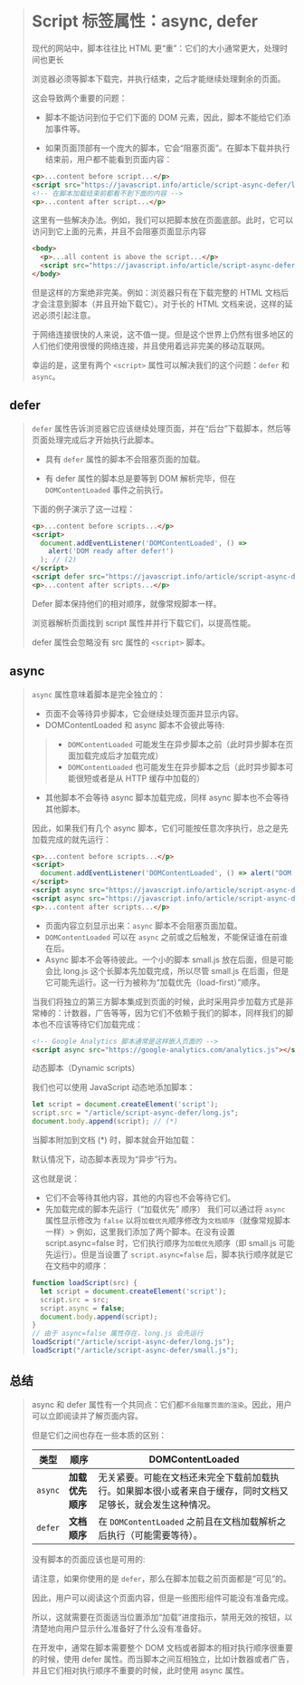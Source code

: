 > # Script 标签属性：async, defer
>
> 现代的网站中，脚本往往比 HTML 更“重”：它们的大小通常更大，处理时间也更长
>
> 浏览器必须等脚本下载完，并执行结束，之后才能继续处理剩余的页面。
>
> 这会导致两个重要的问题：
>
> - 脚本不能访问到位于它们下面的 DOM 元素，因此，脚本不能给它们添加事件等。
>
> - 如果页面顶部有一个庞大的脚本，它会“阻塞页面”。在脚本下载并执行结束前，用户都不能看到页面内容：
>
> ```html
> <p>...content before script...</p>
> <script src="https://javascript.info/article/script-async-defer/long.js?speed=1"></script>
> <!-- 在脚本加载结束前都看不到下面的内容 -->
> <p>...content after script...</p>
> ```
>
> 这里有一些解决办法。例如，我们可以把脚本放在页面底部。此时，它可以访问到它上面的元素，并且不会阻塞页面显示内容
>
> ```html
> <body>
>   <p>...all content is above the script...</p>
>   <script src="https://javascript.info/article/script-async-defer/long.js?speed=1"></script>
> </body>
> ```
>
> 但是这样的方案绝非完美。例如：浏览器只有在下载完整的 HTML 文档后才会注意到脚本（并且开始下载它）。对于长的 HTML 文档来说，这样的延迟必须引起注意。
>
> 于网络连接很快的人来说，这不值一提。但是这个世界上仍然有很多地区的人们他们使用很慢的网络连接，并且使用着远非完美的移动互联网。
>
> 幸运的是，这里有两个 `<script>` 属性可以解决我们的这个问题：`defer` 和 `async`。

## defer

> `defer` 属性告诉浏览器它应该继续处理页面，并在“后台”下载脚本，然后等页面处理完成后才开始执行此脚本。
>
> - 具有 `defer` 属性的脚本不会阻塞页面的加载。
>
> - 有 defer 属性的脚本总是要等到 DOM 解析完毕，但在 `DOMContentLoaded` 事件之前执行。
>
> 下面的例子演示了这一过程：
>
> ```html
> <p>...content before scripts...</p>
> <script>
>   document.addEventListener('DOMContentLoaded', () =>
>     alert('DOM ready after defer!')
>   ); // (2)
> </script>
> <script defer src="https://javascript.info/article/script-async-defer/long.js?speed=1"></script>
> <p>...content after scripts...</p>
> ```
>
> Defer 脚本保持他们的相对顺序，就像常规脚本一样。
>
> 浏览器解析页面找到 script 属性并并行下载它们，以提高性能。
>
> defer 属性会忽略没有 src 属性的 `<script>` 脚本。

## async

> `async` 属性意味着脚本是完全独立的：
>
> - 页面不会等待异步脚本，它会继续处理页面并显示内容。
> - DOMContentLoaded 和 async 脚本不会彼此等待:
>> - `DOMContentLoaded` 可能发生在异步脚本之前（此时异步脚本在页面加载完成后才加载完成）
>> - `DOMContentLoaded` 也可能发生在异步脚本之后（此时异步脚本可能很短或者是从 HTTP 缓存中加载的）
> - 其他脚本不会等待 async 脚本加载完成，同样 async 脚本也不会等待其他脚本。
> 
> 因此，如果我们有几个 async 脚本，它们可能按任意次序执行，总之是先加载完成的就先运行：
>
> ```html
> <p>...content before scripts...</p>
> <script>
>   document.addEventListener('DOMContentLoaded', () => alert("DOM ready!"));
> </script>
> <script async src="https://javascript.info/article/script-async-defer/long.js"></script>
> <script async src="https://javascript.info/article/script-async-defer/small.js"></script>
> <p>...content after scripts...</p>
> ```
>
> * 页面内容立刻显示出来：`async` 脚本不会阻塞页面加载。
> * `DOMContentLoaded` 可以在 `async` 之前或之后触发，不能保证谁在前谁在后。
> * Async 脚本不会等待彼此。一个小的脚本 small.js 放在后面，但是可能会比 long.js 这个长脚本先加载完成，所以尽管 small.js 在后面，但是它可能先运行。这一行为被称为“加载优先（load-first）”顺序。
>
> 当我们将独立的第三方脚本集成到页面的时候，此时采用异步加载方式是非常棒的：计数器，广告等等，因为它们不依赖于我们的脚本，同样我们的脚本也不应该等待它们加载完成：
> ```html
> <!-- Google Analytics 脚本通常是这样嵌入页面的 -->
> <script async src="https://google-analytics.com/analytics.js"></script>
> ```
> 动态脚本（Dynamic scripts）
>
> 我们也可以使用 JavaScript 动态地添加脚本：
> ```javascript
> let script = document.createElement('script');
> script.src = "/article/script-async-defer/long.js";
> document.body.append(script); // (*)
> ```
> 当脚本附加到文档 (*) 时，脚本就会开始加载：
>
> 默认情况下，动态脚本表现为“异步”行为。
>
> 这也就是说：
> * 它们不会等待其他内容，其他的内容也不会等待它们。
> * 先加载完成的脚本先运行（“加载优先” 顺序）
> 我们可以通过将 `async` 属性显示修改为 `false` 以将`加载优先`顺序修改为`文档顺序`（就像常规脚本一样）>
> 例如，这里我们添加了两个脚本。在没有设置 script.async=false 时，它们执行顺序为`加载优先`顺序（即 small.js 可能先运行）。但是当设置了 `script.async=false` 后，脚本执行顺序就是它在文档中的顺序：
>```javascript
> function loadScript(src) {
>   let script = document.createElement('script');
>   script.src = src;
>   script.async = false;
>   document.body.append(script);
> }
> // 由于 async=false 属性存在，long.js 会先运行
> loadScript("/article/script-async-defer/long.js");
> loadScript("/article/script-async-defer/small.js");
> ```

## 总结

> async 和 defer 属性有一个共同点：它们都`不会阻塞页面的渲染`。因此，用户可以立即阅读并了解页面内容。
> 
> 但是它们之间也存在一些本质的区别：
>
> | 类型    | 顺序             | DOMContentLoaded                                                                                             |
> | ------- | ---------------- | ------------------------------------------------------------------------------------------------------------ |
> | `async` | **加载优先顺序** | 无关紧要。可能在文档还未完全下载前加载执行。如果脚本很小或者来自于缓存，同时文档又足够长，就会发生这种情况。 |
> | `defer` | **文档顺序**     | 在 `DOMContentLoaded` 之前且在文档加载解析之后执行（可能需要等待）。                                         |
>
> 没有脚本的页面应该也是可用的:
>
> 请注意，如果你使用的是 `defer`，那么在脚本加载之前页面都是“可见”的。
>
> 因此，用户可以阅读这个页面内容，但是一些图形组件可能没有准备完成。
>
> 所以，这就需要在页面适当位置添加“加载”进度指示，禁用无效的按钮，以清楚地向用户显示什么准备好了什么没有准备好。
>
>  在开发中，通常在脚本需要整个 DOM 文档或者脚本的相对执行顺序很重要的时候，使用 defer 属性。而当脚本之间互相独立，比如计数器或者广告，并且它们相对执行顺序不重要的时候，此时使用 async 属性。







